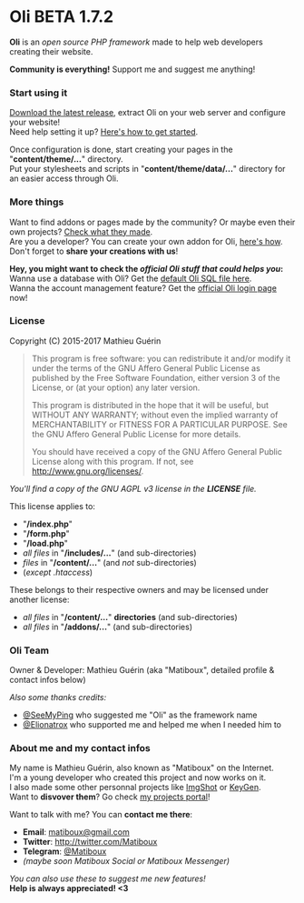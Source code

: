 # Oli BETA 1.7.2

**Oli** is an *open source PHP framework* made to help web developers creating their website.

**Community is everything!**
Support me and suggest me anything!

### Start using it

[Download the latest release](https://github.com/OliFramework/Oli/releases/latest), extract Oli on your web server and configure your website!  
Need help setting it up? [Here's how to get started](https://github.com/OliFramework/Oli/wiki/Get-started).

Once configuration is done, start creating your pages in the "**content/theme/...**" directory.  
Put your stylesheets and scripts in "**content/theme/data/...**" directory for an easier access through Oli.

### More things

Want to find addons or pages made by the community? Or maybe even their own projects? [Check what they made](https://github.com/OliFramework/Oli/wiki/Created-by-the-community).  
Are you a developer? You can create your own addon for Oli, [here's how](#).  
Don't forget to **share your creations with us**!

**Hey, you might want to check the *official Oli stuff that could helps you*:**  
Wanna use a database with Oli? Get the [default Oli SQL file here](#).  
Wanna the account management feature? Get the [official Oli login page](https://gist.github.com/matiboux/38f1057947c26b8ccf234da8b47e20b3) now!

### License

Copyright (C) 2015-2017 Mathieu Guérin
> This program is free software: you can redistribute it and/or modify it under the terms of the GNU Affero General Public License as published by the Free Software Foundation, either version 3 of the License, or (at your option) any later version.
> 
> This program is distributed in the hope that it will be useful, but WITHOUT ANY WARRANTY; without even the implied warranty of MERCHANTABILITY or FITNESS FOR A PARTICULAR PURPOSE. See the GNU Affero General Public License for more details.
> 
> You should have received a copy of the GNU Affero General Public License along with this program. If not, see <http://www.gnu.org/licenses/>.

*You'll find a copy of the GNU AGPL v3 license in the **LICENSE** file.*

This license applies to:

- "**/index.php**"
- "**/form.php**"
- "**/load.php**"
- *all files* in "**/includes/...**" (and sub-directories)
- *files* in "**/content/...**" (and *not* sub-directories)
- (*except .htaccess*)

These belongs to their respective owners and may be licensed under another license:

- *all files* in "**/content/...**" **directories** (and sub-directories)
- *all files* in "**/addons/...**" (and sub-directories)

### Oli Team

Owner & Developer: Mathieu Guérin (aka "Matiboux", detailed profile & contact infos below)

*Also some thanks credits:*
- [@SeeMyPing](https://twitter.com/SeeMyPing) who suggested me "Oli" as the framework name
- [@Elionatrox](https://twitter.com/Elionatrox) who supported me and helped me when I needed him to

### About me and my contact infos

My name is Mathieu Guérin, also known as "Matiboux" on the Internet.  
I'm a young developer who created this project and now works on it.  
I also made some other personnal projects like [ImgShot](https://github.com/matiboux/ImgShot) or [KeyGen](https://github.com/matiboux/KeyGen).  
Want to **disvover them**? Go check [my projects portal](http://projects.matiboux.com/)!

Want to talk with me? You can **contact me there**:
 - **Email**: [matiboux@gmail.com](mailto:matiboux@gmail.com)
 - **Twitter**: http://twitter.com/Matiboux
 - **Telegram**: [@Matiboux](http://telegram.me/Matiboux)
 - *(maybe soon Matiboux Social or Matiboux Messenger)*

*You can also use these to suggest me new features!*  
**Help is always appreciated! <3**